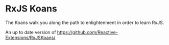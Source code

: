 # RxJS Koans

The Koans walk you along the path to enlightenment in order to learn RxJS.

An up to date version of https://github.com/Reactive-Extensions/RxJSKoans/
